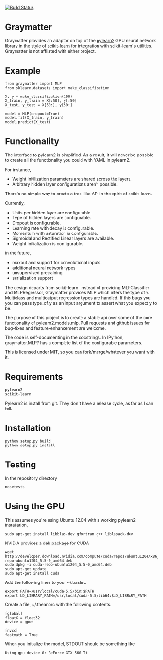 [![Build Status](https://travis-ci.org/JakeMick/graymatter.png?branch=master)](https://travis-ci.org/JakeMick/graymatter)

Graymatter
==========
Graymatter provides an adaptor on top of the [pylearn2](deeplearning.net/software/pylearn2/)
GPU neural network library in the style of [scikit-learn](http://scikit-learn.org/stable/)
for integration with scikit-learn's utilities. Graymatter is not affliated with
either project.

Example
=======
    from graymatter import MLP
    from sklearn.datasets import make_classification

    X, y = make_classification(100)
    X_train, y_train = X[:50], y[:50]
    X_test, y_test = X[50:], y[50:]

    model = MLP(dropout=True)
    model.fit(X_train, y_train)
    model.predict(X_test)

Functionality
=============
The interface to pylearn2 is simplified. As a result, it will never
be possible to create all the functionality you could with YAML in pylearn2.

For instance,

 - Weight initilization parameters are shared across the layers.
 - Arbitrary hidden layer configurations aren't possible.

There's no simple way to create a tree-like API in the spirit of scikit-learn.

Currently,

 - Units per hidden layer are configurable.
 - Type of hidden layers are configurable.
 - Dropout is configurable.
 - Learning rate with decay is configurable.
 - Momentum with saturation is configurable.
 - Sigmoidal and Rectified Linear layers are available.
 - Weight initialization is configurable.

In the future,
 - maxout and support for convolutional inputs
 - additional neural network types
 - unsupervised pretraining
 - serialization support

The design departs from scikit-learn. Instead of providing
MLPClassifier and MLPRegressor, Graymatter provides MLP which infers the type
of y. Multiclass and multioutput regression types are handled. If this bugs you
you can pass type\_of\_y as an input argument to assert what you expect y to be.

The purpose of this project is to create a stable api over some of the core
functionality of pylearn2.models.mlp. Pull requests and github issues for
bug-fixes and feature-enhancement are welcome.

The code is self-documenting in the docstrings. In IPython,
graymatter.MLP? has a complete list of the configurable parameters.

This is licensed under MIT, so you can fork/merge/whatever you want with it.

Requirements
============

    pylearn2
    scikit-learn

Pylearn2 is install from git. They don't have a release cycle, as far as I can
tell.

Installation
============

    python setup.py build
    python setup.py install

Testing
=======
In the repository directory

    nosetests

Using the GPU
=============
This assumes you're using Ubuntu 12.04 with a working pylearn2 installation,

    sudo apt-get install libblas-dev gfortran g++ liblapack-dev

NVIDIA provides a deb package for CUDA

    wget http://developer.download.nvidia.com/compute/cuda/repos/ubuntu1204/x86_64/cuda-repo-ubuntu1204_5.5-0_amd64.deb
    sudo dpkg -i cuda-repo-ubuntu1204_5.5-0_amd64.deb
    sudo apt-get update
    sudo apt-get install cuda

Add the following lines to your ~/.bashrc

    export PATH=/usr/local/cuda-5.5/bin:$PATH
    export LD_LIBRARY_PATH=/usr/local/cuda-5.5/lib64:$LD_LIBRARY_PATH

Create a file, ~/.theanorc with the following contents.

    [global]
    floatX = float32
    device = gpu0
    
    [nvcc]
    fastmath = True

When you initialize the model, STDOUT should be something like

    Using gpu device 0: GeForce GTX 560 Ti
